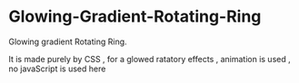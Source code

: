 # Glowing-Gradient-Rotating-Ring
Glowing gradient Rotating Ring.

It is made purely by CSS , for a glowed ratatory effects , animation is used , no javaScript is used here
